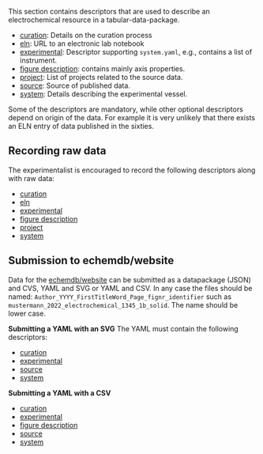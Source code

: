 This section contains descriptors that are used to describe an electrochemical resource in a tabular-data-package.
* [curation](curation.yaml): Details on the curation process
* [eln](eln.yaml): URL to an electronic lab notebook
* [experimental](experimental.yaml): Descriptor supporting `system.yaml`, e.g., contains a list of instrument.
* [figure description](figure_description.yaml): contains mainly axis properties.
* [project](project.yaml): List of projects related to the source data.
* [source](source.yaml): Source of published data.
* [system](system.yaml): Details describing the experimental vessel.

Some of the descriptors are mandatory, while other optional descriptors depend on origin of the data. For example it is very unlikely that there exists an ELN entry of data published in the sixties.

## Recording raw data

The experimentalist is encouraged to record the following descriptors along with raw data:

<!-- TODO: Add link and description to autotag-metadata -->
* [curation](curation.yaml)
* [eln](eln.yaml)
* [experimental](experimental.yaml)
* [figure description](figure_description.yaml)
* [project](project.yaml)
* [system](system.yaml)

## Submission to echemdb/website

Data for the [echemdb/website]() can be submitted as a datapackage (JSON) and CVS, YAML and SVG or YAML and CSV.
In any case the files should be named:
`Author_YYYY_FirstTitleWord_Page_fignr_identifier` such as `mustermann_2022_electrochemical_1345_1b_solid`. The name should be lower case.

**Submitting a YAML with an SVG**
The YAML must contain the following descriptors:

* [curation](curation.yaml)
* [experimental](experimental.yaml)
* [source](source.yaml)
* [system](system.yaml)

**Submitting a YAML with a CSV**

* [curation](curation.yaml)
* [experimental](experimental.yaml)
* [figure description](figure_description.yaml)
* [source](source.yaml)
* [system](system.yaml)  
